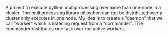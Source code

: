 A project to execute python multiprocessing over more than one node in a cluster.
The multiprocessing library of python can not be distributed over a cluster only executes in one node. My idea is to create a "daemon" that we call "worker" which is listening request from a "commander". The commander distributes one task over the active workers.

